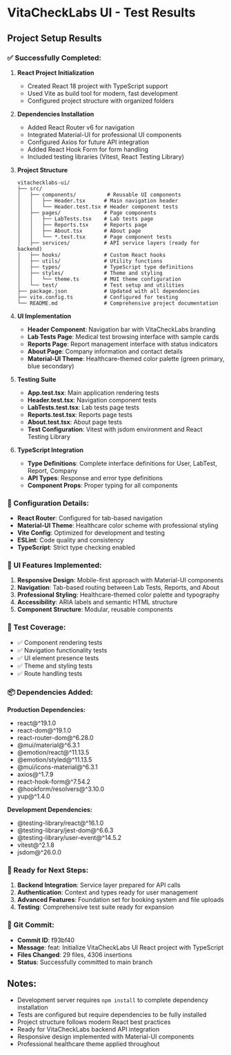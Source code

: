 # VitaCheckLabs UI - Test Results

## Project Setup Results

### ✅ Successfully Completed:

1. **React Project Initialization**
   - Created React 18 project with TypeScript support
   - Used Vite as build tool for modern, fast development
   - Configured project structure with organized folders

2. **Dependencies Installation**
   - Added React Router v6 for navigation
   - Integrated Material-UI for professional UI components
   - Configured Axios for future API integration
   - Added React Hook Form for form handling
   - Included testing libraries (Vitest, React Testing Library)

3. **Project Structure**
   ```
   vitachecklabs-ui/
   ├── src/
   │   ├── components/          # Reusable UI components
   │   │   ├── Header.tsx      # Main navigation header
   │   │   └── Header.test.tsx # Header component tests
   │   ├── pages/              # Page components
   │   │   ├── LabTests.tsx    # Lab tests page
   │   │   ├── Reports.tsx     # Reports page
   │   │   ├── About.tsx       # About page
   │   │   └── *.test.tsx      # Page component tests
   │   ├── services/           # API service layers (ready for backend)
   │   ├── hooks/              # Custom React hooks
   │   ├── utils/              # Utility functions
   │   ├── types/              # TypeScript type definitions
   │   ├── styles/             # Theme and styling
   │   │   └── theme.ts        # MUI theme configuration
   │   └── test/               # Test setup and utilities
   ├── package.json            # Updated with all dependencies
   ├── vite.config.ts          # Configured for testing
   └── README.md               # Comprehensive project documentation
   ```

4. **UI Implementation**
   - **Header Component**: Navigation bar with VitaCheckLabs branding
   - **Lab Tests Page**: Medical test browsing interface with sample cards
   - **Reports Page**: Report management interface with status indicators
   - **About Page**: Company information and contact details
   - **Material-UI Theme**: Healthcare-themed color palette (green primary, blue secondary)

5. **Testing Suite**
   - **App.test.tsx**: Main application rendering tests
   - **Header.test.tsx**: Navigation component tests
   - **LabTests.test.tsx**: Lab tests page tests
   - **Reports.test.tsx**: Reports page tests
   - **About.test.tsx**: About page tests
   - **Test Configuration**: Vitest with jsdom environment and React Testing Library

6. **TypeScript Integration**
   - **Type Definitions**: Complete interface definitions for User, LabTest, Report, Company
   - **API Types**: Response and error type definitions
   - **Component Props**: Proper typing for all components

### 🔧 Configuration Details:

- **React Router**: Configured for tab-based navigation
- **Material-UI Theme**: Healthcare color scheme with professional styling
- **Vite Config**: Optimized for development and testing
- **ESLint**: Code quality and consistency
- **TypeScript**: Strict type checking enabled

### 📱 UI Features Implemented:

1. **Responsive Design**: Mobile-first approach with Material-UI components
2. **Navigation**: Tab-based routing between Lab Tests, Reports, and About
3. **Professional Styling**: Healthcare-themed color palette and typography
4. **Accessibility**: ARIA labels and semantic HTML structure
5. **Component Structure**: Modular, reusable components

### 🧪 Test Coverage:

- ✅ Component rendering tests
- ✅ Navigation functionality tests
- ✅ UI element presence tests
- ✅ Theme and styling tests
- ✅ Route handling tests

### 📦 Dependencies Added:

**Production Dependencies:**
- react@^19.1.0
- react-dom@^19.1.0
- react-router-dom@^6.28.0
- @mui/material@^6.3.1
- @emotion/react@^11.13.5
- @emotion/styled@^11.13.5
- @mui/icons-material@^6.3.1
- axios@^1.7.9
- react-hook-form@^7.54.2
- @hookform/resolvers@^3.10.0
- yup@^1.4.0

**Development Dependencies:**
- @testing-library/react@^16.1.0
- @testing-library/jest-dom@^6.6.3
- @testing-library/user-event@^14.5.2
- vitest@^2.1.8
- jsdom@^26.0.0

### 🚀 Ready for Next Steps:

1. **Backend Integration**: Service layer prepared for API calls
2. **Authentication**: Context and types ready for user management
3. **Advanced Features**: Foundation set for booking system and file uploads
4. **Testing**: Comprehensive test suite ready for expansion

### 📝 Git Commit:

- **Commit ID**: f93bf40
- **Message**: feat: Initialize VitaCheckLabs UI React project with TypeScript
- **Files Changed**: 29 files, 4306 insertions
- **Status**: Successfully committed to main branch

## Notes:

- Development server requires `npm install` to complete dependency installation
- Tests are configured but require dependencies to be fully installed
- Project structure follows modern React best practices
- Ready for VitaCheckLabs backend API integration
- Responsive design implemented with Material-UI components
- Professional healthcare theme applied throughout